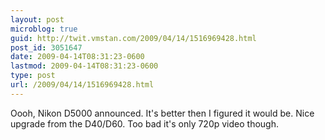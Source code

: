 ```yaml
---
layout: post
microblog: true
guid: http://twit.vmstan.com/2009/04/14/1516969428.html
post_id: 3051647
date: 2009-04-14T08:31:23-0600
lastmod: 2009-04-14T08:31:23-0600
type: post
url: /2009/04/14/1516969428.html
---
```

Oooh, Nikon D5000 announced. It's better then I figured it would be. Nice upgrade from the D40/D60. Too bad it's only 720p video though.
